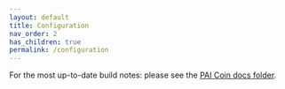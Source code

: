 ```yaml
---
layout: default
title: Configuration
nav_order: 2
has_children: true
permalink: /configuration
---
```

For the most up-to-date build notes: please see the [PAI Coin docs folder](https://github.com/projectpai/paicoin/tree/master/doc).
